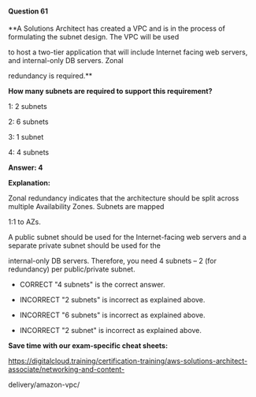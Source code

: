 #### Question  61


**A Solutions Architect has created a VPC and is in the process of formulating the subnet design. The VPC will be used

to host a two-tier application that will include Internet facing web servers, and internal-only DB servers. Zonal

redundancy is required.**


**How many subnets are required to support this requirement?**


1: 2 subnets


2: 6 subnets


3: 1 subnet


4: 4 subnets


**Answer: 4**


**Explanation:**


Zonal redundancy indicates that the architecture should be split across multiple Availability Zones. Subnets are mapped

1:1 to AZs.


A public subnet should be used for the Internet-facing web servers and a separate private subnet should be used for the

internal-only DB servers. Therefore, you need 4 subnets – 2 (for redundancy) per public/private subnet.


- CORRECT "4 subnets" is the correct answer.


- INCORRECT "2 subnets" is incorrect as explained above.


- INCORRECT "6 subnets" is incorrect as explained above.


- INCORRECT "2 subnet" is incorrect as explained above.


**Save time with our exam-specific cheat sheets:**


https://digitalcloud.training/certification-training/aws-solutions-architect-associate/networking-and-content-

delivery/amazon-vpc/

